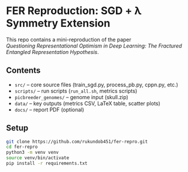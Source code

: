 # FER Reproduction: SGD + λ Symmetry Extension

This repo contains a mini-reproduction of the paper  
*Questioning Representational Optimism in Deep Learning: The Fractured Entangled Representation Hypothesis*.

## Contents
- `src/` – core source files (train_sgd.py, process_pb.py, cppn.py, etc.)
- `scripts/` – run scripts (`run_all.sh`, metrics scripts)
- `picbreeder_genomes/` – genome input (skull.zip)
- `data/` – key outputs (metrics CSV, LaTeX table, scatter plots)
- `docs/` – report PDF (optional)

## Setup

```bash
git clone https://github.com/rukundob451/fer-repro.git
cd fer-repro
python3 -m venv venv
source venv/bin/activate
pip install -r requirements.txt
